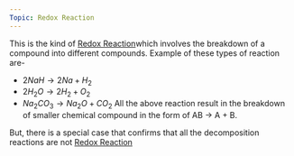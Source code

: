 ```yaml
---
Topic: Redox Reaction
---
```

This is the kind of [Redox Reaction](Redox%20Reaction.md)which involves the breakdown of a compound into different compounds. Example of these types of reaction are-
- $2NaH\to 2Na + H_{2}$
- $2H_{2}O\to 2H_{2} + O_{2}$
- $Na_{2}CO_{3}\to Na_{2}O + CO_{2}$
All the above reaction result in the breakdown of smaller chemical compound in the form of AB -> A + B.

But, there is a special case that confirms that all the decomposition reactions are not [Redox Reaction](Redox%20Reaction.md)